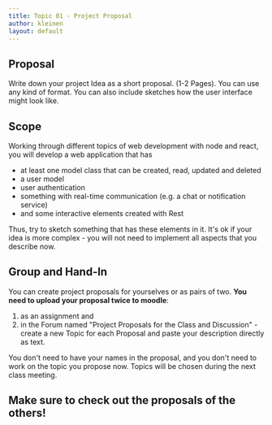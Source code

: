 ```yaml
---
title: Topic 01 - Project Proposal
author: kleinen
layout: default
---
```


## Proposal

Write down your project Idea as a short proposal. (1-2 Pages). You can use any
kind of format. You can also include sketches how the user interface might look
like.

## Scope

Working through different topics of web development with node and react, you
will develop a web application that has

* at least one model class that can be created, read, updated and deleted
* a user model
* user authentication
* something with real-time communication (e.g. a chat or notification service)
* and some interactive elements created with Rest

Thus, try to sketch something that has these elements in it. It's ok if your idea
is more complex - you will not need to implement all aspects that you describe now.

## Group and Hand-In

You can create project proposals for yourselves or as pairs of two.
**You need to upload your proposal twice to moodle**:

1. as an assignment and
2. in the Forum named "Project Proposals for the Class and Discussion" - create a new Topic for each Proposal
and paste your description directly as text.

You don't need to have your names in the proposal, and you don't need to work on
the topic you propose now. Topics will be chosen during the next class meeting.

## Make sure to check out the proposals of the others!
